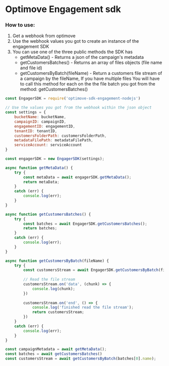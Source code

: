 # Optimove Engagement sdk

### How to use:

1. Get a webhook from optimove
2. Use the webhook values you got to create an instance of the engagement SDK
3. You can use one of the three public methods the SDK has
    * getMetaData() - Returns a json of the campaign's metadata
    * getCustomersBatches() - Returns an array of files objects (file name and file id)
    * getCustomersByBatch(fileName) - Return a customers file stream of a campaign by the fileName, If you have multiple files You will have to call this method for each on the the file batch you got from the method: getCustomersBatches()

```javascript
const EngagerSDK = require('optimove-sdk-engagement-nodejs')

// Use the values you got from the webhook within the json object
const settings = {    
    bucketName: bucketName,
    campaignID: campaignID,
    engagementID: engagementID,
    tenantID: tenantID,
    customersFolderPath: customersFolderPath,
    metadataFilePath: metadataFilePath,
    serviceAccount: serviceAccount
}

const engagerSDK = new EngagerSDK(settings);

async function getMetaData() {
    try {
        const metaData = await engagerSDK.getMetaData();
        return metaData;
    }
    catch (err) {
        console.log(err);
    }
}

async function getCustomersBatches() {
    try {        
        const batches = await EngagerSDK.getCustomersBatches();       
        return batches;
    }
    catch (err) {
        console.log(err);
    }
}

async function getCustomersByBatch(fileName) {
    try {        
        const customersStream = await EngagerSDK.getCustomersByBatch(fileName);       
        
        // Read the file stream
        customersStream.on('data', (chunk) => {
            console.log(chunk);
        })
        
        customersStream.on('end', () => {
            console.log('finished read the file stream');
            return customersStream;
        })   
    }
    catch (err) {
        console.log(err);
    }
}

const campaignMetadata = await getMetaData();
const batches = await getCustomersBatches()
const customersStream = await getCustomersByBatch(batches[0].name);
```